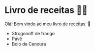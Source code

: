 # Livro de receitas :man_cook:

Olá! Bem vindo ao meu livro de receitas. :wave:

 - Strogonoff de frango
 - Pavê
 - Bolo de Cenoura
